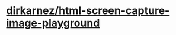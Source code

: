 [dirkarnez/html-screen-capture-image-playground](https://dirkarnez.github.io/html-screen-capture-image-playground)
==================================================================================================================
